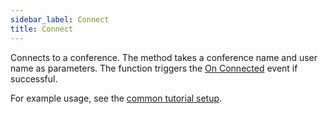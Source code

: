 ```yaml
---
sidebar_label: Connect
title: Connect
---
```

Connects to a conference. The method takes a conference name and user name as parameters. The function triggers the [On Connected](../Events/on-connected) event if successful.

For example usage, see the [common tutorial setup](../../tutorial/common-setup).